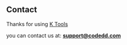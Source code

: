 
## Contact
Thanks for using [K Tools](https://itunes.apple.com/en/app/k-tools/id1058817321?mt=12)

you can contact us at: **support@codedd.com**